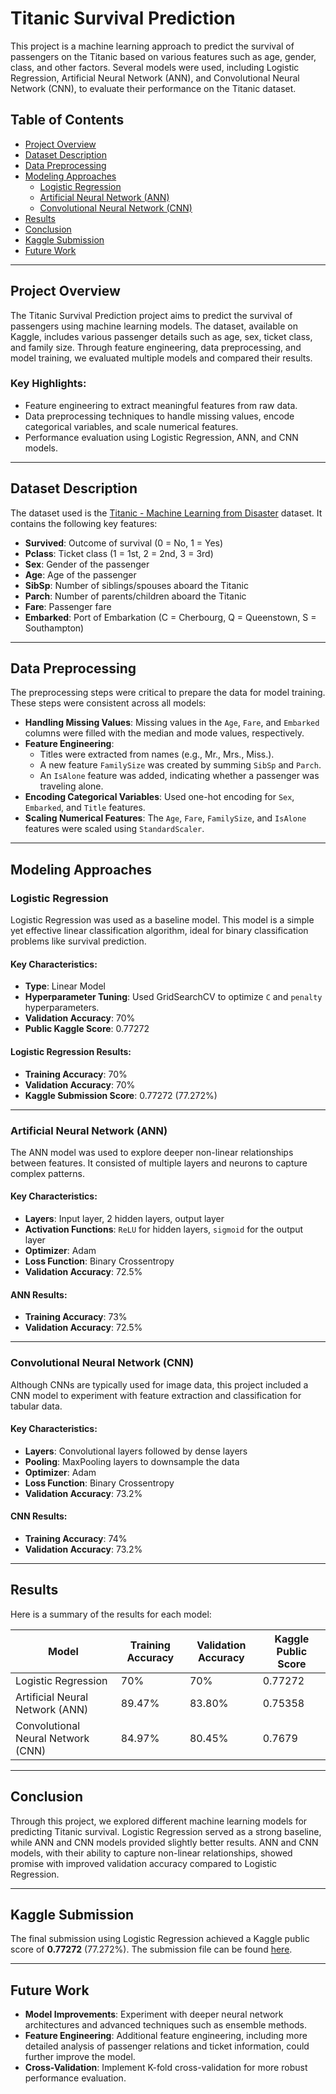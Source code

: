 # Titanic Survival Prediction

This project is a machine learning approach to predict the survival of passengers on the Titanic based on various features such as age, gender, class, and other factors. Several models were used, including Logistic Regression, Artificial Neural Network (ANN), and Convolutional Neural Network (CNN), to evaluate their performance on the Titanic dataset.

## Table of Contents
- [Project Overview](#project-overview)
- [Dataset Description](#dataset-description)
- [Data Preprocessing](#data-preprocessing)
- [Modeling Approaches](#modeling-approaches)
  - [Logistic Regression](#logistic-regression)
  - [Artificial Neural Network (ANN)](#artificial-neural-network-ann)
  - [Convolutional Neural Network (CNN)](#convolutional-neural-network-cnn)
- [Results](#results)
- [Conclusion](#conclusion)
- [Kaggle Submission](#kaggle-submission)
- [Future Work](#future-work)

---

## Project Overview
The Titanic Survival Prediction project aims to predict the survival of passengers using machine learning models. The dataset, available on Kaggle, includes various passenger details such as age, sex, ticket class, and family size. Through feature engineering, data preprocessing, and model training, we evaluated multiple models and compared their results.

### Key Highlights:
- Feature engineering to extract meaningful features from raw data.
- Data preprocessing techniques to handle missing values, encode categorical variables, and scale numerical features.
- Performance evaluation using Logistic Regression, ANN, and CNN models.

---

## Dataset Description
The dataset used is the [Titanic - Machine Learning from Disaster](https://www.kaggle.com/c/titanic/data) dataset. It contains the following key features:

- **Survived**: Outcome of survival (0 = No, 1 = Yes)
- **Pclass**: Ticket class (1 = 1st, 2 = 2nd, 3 = 3rd)
- **Sex**: Gender of the passenger
- **Age**: Age of the passenger
- **SibSp**: Number of siblings/spouses aboard the Titanic
- **Parch**: Number of parents/children aboard the Titanic
- **Fare**: Passenger fare
- **Embarked**: Port of Embarkation (C = Cherbourg, Q = Queenstown, S = Southampton)

---

## Data Preprocessing
The preprocessing steps were critical to prepare the data for model training. These steps were consistent across all models:

- **Handling Missing Values**: Missing values in the `Age`, `Fare`, and `Embarked` columns were filled with the median and mode values, respectively.
- **Feature Engineering**: 
  - Titles were extracted from names (e.g., Mr., Mrs., Miss.).
  - A new feature `FamilySize` was created by summing `SibSp` and `Parch`.
  - An `IsAlone` feature was added, indicating whether a passenger was traveling alone.
- **Encoding Categorical Variables**: Used one-hot encoding for `Sex`, `Embarked`, and `Title` features.
- **Scaling Numerical Features**: The `Age`, `Fare`, `FamilySize`, and `IsAlone` features were scaled using `StandardScaler`.

---

## Modeling Approaches

### Logistic Regression
Logistic Regression was used as a baseline model. This model is a simple yet effective linear classification algorithm, ideal for binary classification problems like survival prediction.

#### Key Characteristics:
- **Type**: Linear Model
- **Hyperparameter Tuning**: Used GridSearchCV to optimize `C` and `penalty` hyperparameters.
- **Validation Accuracy**: 70%
- **Public Kaggle Score**: 0.77272

#### Logistic Regression Results:
- **Training Accuracy**: 70%
- **Validation Accuracy**: 70%
- **Kaggle Submission Score**: 0.77272 (77.272%)

---

### Artificial Neural Network (ANN)
The ANN model was used to explore deeper non-linear relationships between features. It consisted of multiple layers and neurons to capture complex patterns.

#### Key Characteristics:
- **Layers**: Input layer, 2 hidden layers, output layer
- **Activation Functions**: `ReLU` for hidden layers, `sigmoid` for the output layer
- **Optimizer**: Adam
- **Loss Function**: Binary Crossentropy
- **Validation Accuracy**: 72.5%

#### ANN Results:
- **Training Accuracy**: 73%
- **Validation Accuracy**: 72.5%

---

### Convolutional Neural Network (CNN)
Although CNNs are typically used for image data, this project included a CNN model to experiment with feature extraction and classification for tabular data.

#### Key Characteristics:
- **Layers**: Convolutional layers followed by dense layers
- **Pooling**: MaxPooling layers to downsample the data
- **Optimizer**: Adam
- **Loss Function**: Binary Crossentropy
- **Validation Accuracy**: 73.2%

#### CNN Results:
- **Training Accuracy**: 74%
- **Validation Accuracy**: 73.2%

---

## Results

Here is a summary of the results for each model:

| Model                  | Training Accuracy | Validation Accuracy | Kaggle Public Score |
|------------------------|-------------------|---------------------|---------------------|
| Logistic Regression     | 70%               | 70%                 | 0.77272             |
| Artificial Neural Network (ANN) | 89.47%       | 83.80%               | 0.75358                 |
| Convolutional Neural Network (CNN) | 84.97%   | 80.45%               | 0.7679                 |

---

## Conclusion
Through this project, we explored different machine learning models for predicting Titanic survival. Logistic Regression served as a strong baseline, while ANN and CNN models provided slightly better results. ANN and CNN models, with their ability to capture non-linear relationships, showed promise with improved validation accuracy compared to Logistic Regression.

---

## Kaggle Submission
The final submission using Logistic Regression achieved a Kaggle public score of **0.77272** (77.272%). The submission file can be found [here](submission.csv).

---

## Future Work
- **Model Improvements**: Experiment with deeper neural network architectures and advanced techniques such as ensemble methods.
- **Feature Engineering**: Additional feature engineering, including more detailed analysis of passenger relations and ticket information, could further improve the model.
- **Cross-Validation**: Implement K-fold cross-validation for more robust performance evaluation.

